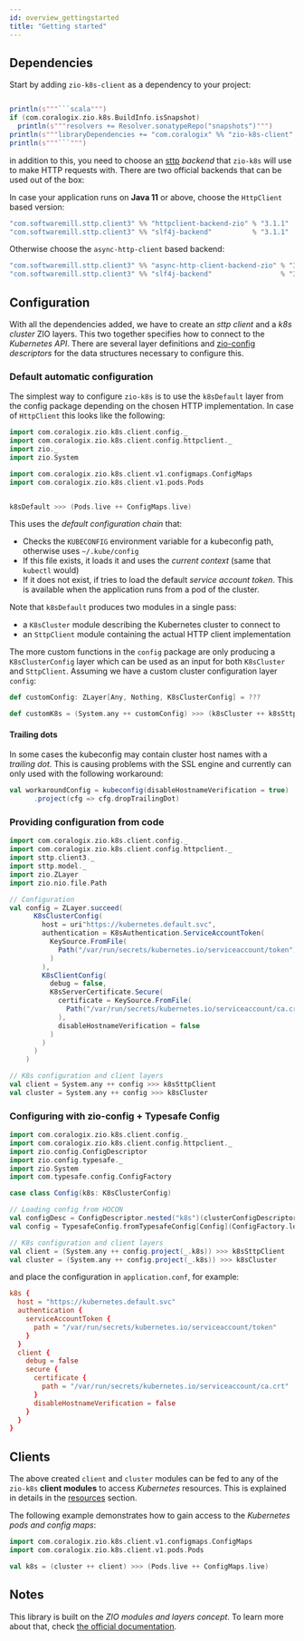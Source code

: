 ```yaml
---
id: overview_gettingstarted
title: "Getting started"
---
```


## Dependencies

Start by adding `zio-k8s-client` as a dependency to your project:


```scala mdoc:passthrough

println(s"""```scala""")
if (com.coralogix.zio.k8s.BuildInfo.isSnapshot)
  println(s"""resolvers += Resolver.sonatypeRepo("snapshots")""")
println(s"""libraryDependencies += "com.coralogix" %% "zio-k8s-client" % "${com.coralogix.zio.k8s.BuildInfo.version}"""")
println(s"""```""")

```

in addition to this, you need to choose an [sttp](https://sttp.softwaremill.com/en/latest/) _backend_ that `zio-k8s` will use to make HTTP requests with. There are two official backends that can be used out of the box:

In case your application runs on **Java 11** or above, choose the `HttpClient` based version:

```scala
"com.softwaremill.sttp.client3" %% "httpclient-backend-zio" % "3.1.1"
"com.softwaremill.sttp.client3" %% "slf4j-backend"          % "3.1.1"
```

Otherwise choose the `async-http-client` based backend:

```scala
"com.softwaremill.sttp.client3" %% "async-http-client-backend-zio" % "3.1.1"
"com.softwaremill.sttp.client3" %% "slf4j-backend"                 % "3.1.1"
```

## Configuration

With all the dependencies added, we have to create an _sttp client_ and a _k8s cluster_ ZIO layers. 
This two together specifies how to connect to the _Kubernetes API_. There are several layer definitions and
[zio-config](https://zio.github.io/zio-config/) _descriptors_ for the data structures necessary to configure this.

### Default automatic configuration
The simplest way to configure `zio-k8s` is to use the `k8sDefault` layer from the config package depending on 
the chosen HTTP implementation. In case of `HttpClient` this looks like the following:

```scala mdoc:silent
import com.coralogix.zio.k8s.client.config._
import com.coralogix.zio.k8s.client.config.httpclient._
import zio._
import zio.System

import com.coralogix.zio.k8s.client.v1.configmaps.ConfigMaps
import com.coralogix.zio.k8s.client.v1.pods.Pods


k8sDefault >>> (Pods.live ++ ConfigMaps.live)
```

This uses the _default configuration chain_ that:

- Checks the `KUBECONFIG` environment variable for a kubeconfig path, otherwise uses `~/.kube/config`
- If this file exists, it loads it and uses the _current context_ (same that `kubectl` would)
- If it does not exist, if tries to load the default _service account token_. This is available when the application runs from a pod of the cluster.

Note that `k8sDefault` produces two modules in a single pass:
- a `K8sCluster` module describing the Kubernetes cluster to connect to
- an `SttpClient` module containing the actual HTTP client implementation

The more custom functions in the `config` package are only producing a `K8sClusterConfig` layer which can be used as
an input for both `K8sCluster` and `SttpClient`. Assuming we have a custom cluster configuration layer `config`:

```scala mdoc:silent
def customConfig: ZLayer[Any, Nothing, K8sClusterConfig] = ???

def customK8s = (System.any ++ customConfig) >>> (k8sCluster ++ k8sSttpClient)
```

#### Trailing dots
In some cases the kubeconfig may contain cluster host names with a _trailing dot_. This is causing problems with the SSL engine
and currently can only used with the following workaround:

```scala mdoc:silent
val workaroundConfig = kubeconfig(disableHostnameVerification = true)
      .project(cfg => cfg.dropTrailingDot)
```

### Providing configuration from code

```scala mdoc:silent
import com.coralogix.zio.k8s.client.config._
import com.coralogix.zio.k8s.client.config.httpclient._
import sttp.client3._
import sttp.model._
import zio.ZLayer
import zio.nio.file.Path

// Configuration
val config = ZLayer.succeed(
      K8sClusterConfig(
        host = uri"https://kubernetes.default.svc",
        authentication = K8sAuthentication.ServiceAccountToken(
          KeySource.FromFile(
            Path("/var/run/secrets/kubernetes.io/serviceaccount/token")
          )
        ),
        K8sClientConfig(
          debug = false,
          K8sServerCertificate.Secure(
            certificate = KeySource.FromFile(
              Path("/var/run/secrets/kubernetes.io/serviceaccount/ca.crt")
            ),
            disableHostnameVerification = false
          )
        )
      )
    )
```

```scala mdoc:silent
// K8s configuration and client layers
val client = System.any ++ config >>> k8sSttpClient
val cluster = System.any ++ config >>> k8sCluster
```

### Configuring with zio-config + Typesafe Config

```scala mdoc:silent:reset
import com.coralogix.zio.k8s.client.config._
import com.coralogix.zio.k8s.client.config.httpclient._
import zio.config.ConfigDescriptor
import zio.config.typesafe._
import zio.System
import com.typesafe.config.ConfigFactory

case class Config(k8s: K8sClusterConfig)

// Loading config from HOCON
val configDesc = ConfigDescriptor.nested("k8s")(clusterConfigDescriptor).to[Config]
val config = TypesafeConfig.fromTypesafeConfig[Config](ConfigFactory.load.resolve, configDesc)

// K8s configuration and client layers
val client = (System.any ++ config.project(_.k8s)) >>> k8sSttpClient
val cluster = (System.any ++ config.project(_.k8s)) >>> k8sCluster
```

and place the configuration in `application.conf`, for example:

```conf
k8s {
  host = "https://kubernetes.default.svc"
  authentication {
    serviceAccountToken {
      path = "/var/run/secrets/kubernetes.io/serviceaccount/token"
    }
  }
  client {
    debug = false
    secure {
      certificate {
        path = "/var/run/secrets/kubernetes.io/serviceaccount/ca.crt"
      }
      disableHostnameVerification = false
    }
  }
}
```

## Clients

The above created `client` and `cluster` modules can be fed to any of the `zio-k8s` **client modules**
to access _Kubernetes_ resources. This is explained in details in the [resources](resources.md) section. 

The following example demonstrates how to gain access to the _Kubernetes pods and config maps_:

```scala mdoc:silent
import com.coralogix.zio.k8s.client.v1.configmaps.ConfigMaps
import com.coralogix.zio.k8s.client.v1.pods.Pods

val k8s = (cluster ++ client) >>> (Pods.live ++ ConfigMaps.live)
```

## Notes
This library is built on the _ZIO modules and layers concept_. To learn more about that, 
check [the official documentation](https://zio.dev/docs/howto/howto_use_layers).